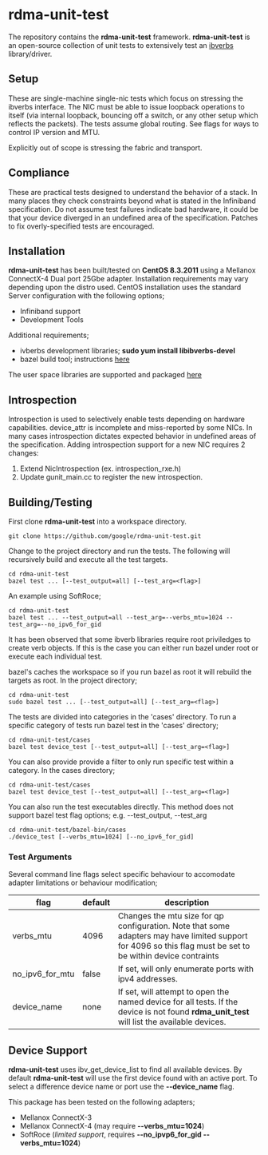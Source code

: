 # rdma-unit-test

The repository contains the **rdma-unit-test** framework. **rdma-unit-test** is an
open-source collection of unit tests to extensively test an
[ibverbs](https://github.com/linux-rdma/rdma-core) library/driver.

## Setup

These are single-machine single-nic tests which focus on stressing the
ibverbs interface. The NIC must be able to issue loopback operations to
itself (via internal loopback, bouncing off a switch, or any other setup
which reflects the packets). The tests assume global routing. See flags
for ways to control IP version and MTU.

Explicitly out of scope is stressing the fabric and transport.

## Compliance

These are practical tests designed to understand the behavior of a stack. In
many places they check constraints beyond what is stated in the Infiniband
specification. Do not assume test failures indicate bad hardware, it could be
that your device diverged in an undefined area of the specification. Patches
to fix overly-specified tests are encouraged.

## Installation

**rdma-unit-test** has been built/tested on **CentOS 8.3.2011** using a Mellanox
ConnectX-4 Dual port 25Gbe adapter.  Installation requirements may vary
depending upon the distro used. CentOS installation uses the standard Server configuration with the following
options;

* Infiniband support
* Development Tools

Additional requirements;

* ivberbs development libraries; **sudo yum install libibverbs-devel**
* bazel build tool; instructions [here](https://docs.bazel.build/versions/master/install-redhat.html)

The user space libraries are supported and packaged [here](https://github.com/linux-rdma/rdma-core)

## Introspection

Introspection is used to selectively enable tests depending on hardware
capabilities. device\_attr is incomplete and miss-reported by some NICs. In
many cases introspection dictates expected behavior in undefined areas of the
specification. Adding introspection support for a new NIC requires 2 changes:

1.  Extend NicIntrospection (ex. introspection\_rxe.h)
2.  Update gunit\_main.cc to register the new introspection.

## Building/Testing
First clone **rdma-unit-test** into a workspace directory.

    git clone https://github.com/google/rdma-unit-test.git

Change to the project directory and run the tests. The following will
recursively build and execute all the test targets.

    cd rdma-unit-test
    bazel test ... [--test_output=all] [--test_arg=<flag>]

An example using SoftRoce;

    cd rdma-unit-test
    bazel test ... --test_output=all --test_arg=--verbs_mtu=1024 --test_arg=--no_ipv6_for_gid

It has been observed that some ibverb libraries require root priviledges to
create verb objects. If this is the case you can either run bazel under root
or execute each individual test.

bazel's caches the workspace so if you run bazel as root it will rebuild the
targets as root.  In the project directory;

    cd rdma-unit-test
    sudo bazel test ... [--test_output=all] [--test_arg=<flag>]

The tests are divided into categories in the 'cases' directory. To run a
specific category of tests run bazel test in the 'cases' directory;

    cd rdma-unit-test/cases
    bazel test device_test [--test_output=all] [--test_arg=<flag>]

You can also provide provide a filter to only run specific test within a
category. In the cases directory;

    cd rdma-unit-test/cases
    bazel test device_test [--test_output=all] [--test_arg=<flag>]

You can also run the test executables directly. This method does not support
bazel test flag options; e.g. --test_output, --test_arg

    cd rdma-unit-test/bazel-bin/cases
    ./device_test [--verbs_mtu=1024] [--no_ipv6_for_gid]

### Test Arguments
Several command line flags select specific behaviour to accomodate adapter
limitations or behaviour modification;

flag | default | description
-----|---------|------------
verbs_mtu | 4096 | Changes the mtu size for qp configuration. Note that some adapters may have limited support for 4096 so this flag must be set to be within device contraints
no_ipv6_for_mtu | false | If set, will only enumerate ports with ipv4 addresses.
device_name | none | If set, will attempt to open the named device for all tests. If the device is not found **rdma_unit_test** will list the available devices.


## Device Support
**rdma-unit-test** uses ibv_get_device_list to find all available devices. By
default **rdma-unit-test** will use the first device found with an active port.
To select a difference device name or port use the **--device_name** flag.

This package has been tested on the following adapters;

* Mellanox ConnectX-3
* Mellanox ConnectX-4              (may require **--verbs_mtu=1024**)
* SoftRoce (*limited support*, requires **--no_ipvp6_for_gid --verbs_mtu=1024**)
